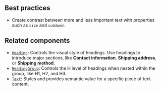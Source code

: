 ## Best practices

- Create contrast between more and less important text with properties such as `size` and `subdued`.

## Related components

- [`Heading`](https://github.com/Shopify/ui-extensions/tree/main/packages/checkout-ui-extensions/src/components/Heading): Controls the visual style of headings. Use headings to introduce major sections, like **Contact information**, **Shipping address**, or **Shipping method**.
- [`HeadingGroup`](https://github.com/Shopify/ui-extensions/tree/main/packages/checkout-ui-extensions/src/components/HeadingGroup): Controls the H level of headings when nested within the group, like H1, H2, and H3.
- [`Text`](https://github.com/Shopify/ui-extensions/tree/main/packages/checkout-ui-extensions/src/components/Text): Styles and provides semantic value for a specific piece of text content.
